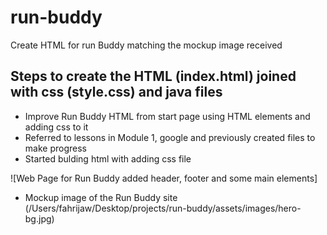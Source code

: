 # run-buddy

Create HTML for run Buddy matching the mockup image received

## Steps to create the HTML (index.html) joined with css (style.css) and java files 

* Improve Run Buddy HTML from start page using HTML elements and adding css to it
* Referred to lessons in Module 1, google and previously created files to make progress
* Started bulding html with adding css file

![Web Page for Run Buddy added header, footer and some main elements]
* Mockup image of the Run Buddy site (/Users/fahrijaw/Desktop/projects/run-buddy/assets/images/hero-bg.jpg)
